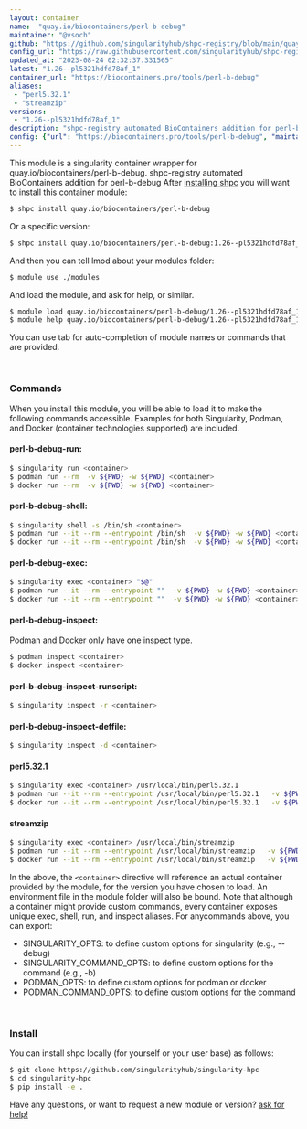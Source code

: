 ```yaml
---
layout: container
name:  "quay.io/biocontainers/perl-b-debug"
maintainer: "@vsoch"
github: "https://github.com/singularityhub/shpc-registry/blob/main/quay.io/biocontainers/perl-b-debug/container.yaml"
config_url: "https://raw.githubusercontent.com/singularityhub/shpc-registry/main/quay.io/biocontainers/perl-b-debug/container.yaml"
updated_at: "2023-08-24 02:32:37.331565"
latest: "1.26--pl5321hdfd78af_1"
container_url: "https://biocontainers.pro/tools/perl-b-debug"
aliases:
 - "perl5.32.1"
 - "streamzip"
versions:
 - "1.26--pl5321hdfd78af_1"
description: "shpc-registry automated BioContainers addition for perl-b-debug"
config: {"url": "https://biocontainers.pro/tools/perl-b-debug", "maintainer": "@vsoch", "description": "shpc-registry automated BioContainers addition for perl-b-debug", "latest": {"1.26--pl5321hdfd78af_1": "sha256:b9022f39050521a2fe0b36b25ef8c6894f077d0fb90f4c91b69ab590781251c3"}, "tags": {"1.26--pl5321hdfd78af_1": "sha256:b9022f39050521a2fe0b36b25ef8c6894f077d0fb90f4c91b69ab590781251c3"}, "docker": "quay.io/biocontainers/perl-b-debug", "aliases": {"perl5.32.1": "/usr/local/bin/perl5.32.1", "streamzip": "/usr/local/bin/streamzip"}}
---
```


This module is a singularity container wrapper for quay.io/biocontainers/perl-b-debug.
shpc-registry automated BioContainers addition for perl-b-debug
After [installing shpc](#install) you will want to install this container module:


```bash
$ shpc install quay.io/biocontainers/perl-b-debug
```

Or a specific version:

```bash
$ shpc install quay.io/biocontainers/perl-b-debug:1.26--pl5321hdfd78af_1
```

And then you can tell lmod about your modules folder:

```bash
$ module use ./modules
```

And load the module, and ask for help, or similar.

```bash
$ module load quay.io/biocontainers/perl-b-debug/1.26--pl5321hdfd78af_1
$ module help quay.io/biocontainers/perl-b-debug/1.26--pl5321hdfd78af_1
```

You can use tab for auto-completion of module names or commands that are provided.

<br>

### Commands

When you install this module, you will be able to load it to make the following commands accessible.
Examples for both Singularity, Podman, and Docker (container technologies supported) are included.

#### perl-b-debug-run:

```bash
$ singularity run <container>
$ podman run --rm  -v ${PWD} -w ${PWD} <container>
$ docker run --rm  -v ${PWD} -w ${PWD} <container>
```

#### perl-b-debug-shell:

```bash
$ singularity shell -s /bin/sh <container>
$ podman run --it --rm --entrypoint /bin/sh  -v ${PWD} -w ${PWD} <container>
$ docker run --it --rm --entrypoint /bin/sh  -v ${PWD} -w ${PWD} <container>
```

#### perl-b-debug-exec:

```bash
$ singularity exec <container> "$@"
$ podman run --it --rm --entrypoint ""  -v ${PWD} -w ${PWD} <container> "$@"
$ docker run --it --rm --entrypoint ""  -v ${PWD} -w ${PWD} <container> "$@"
```

#### perl-b-debug-inspect:

Podman and Docker only have one inspect type.

```bash
$ podman inspect <container>
$ docker inspect <container>
```

#### perl-b-debug-inspect-runscript:

```bash
$ singularity inspect -r <container>
```

#### perl-b-debug-inspect-deffile:

```bash
$ singularity inspect -d <container>
```


#### perl5.32.1

```bash
$ singularity exec <container> /usr/local/bin/perl5.32.1
$ podman run --it --rm --entrypoint /usr/local/bin/perl5.32.1   -v ${PWD} -w ${PWD} <container> -c " $@"
$ docker run --it --rm --entrypoint /usr/local/bin/perl5.32.1   -v ${PWD} -w ${PWD} <container> -c " $@"
```


#### streamzip

```bash
$ singularity exec <container> /usr/local/bin/streamzip
$ podman run --it --rm --entrypoint /usr/local/bin/streamzip   -v ${PWD} -w ${PWD} <container> -c " $@"
$ docker run --it --rm --entrypoint /usr/local/bin/streamzip   -v ${PWD} -w ${PWD} <container> -c " $@"
```



In the above, the `<container>` directive will reference an actual container provided
by the module, for the version you have chosen to load. An environment file in the
module folder will also be bound. Note that although a container
might provide custom commands, every container exposes unique exec, shell, run, and
inspect aliases. For anycommands above, you can export:

 - SINGULARITY_OPTS: to define custom options for singularity (e.g., --debug)
 - SINGULARITY_COMMAND_OPTS: to define custom options for the command (e.g., -b)
 - PODMAN_OPTS: to define custom options for podman or docker
 - PODMAN_COMMAND_OPTS: to define custom options for the command

<br>

### Install

You can install shpc locally (for yourself or your user base) as follows:

```bash
$ git clone https://github.com/singularityhub/singularity-hpc
$ cd singularity-hpc
$ pip install -e .
```

Have any questions, or want to request a new module or version? [ask for help!](https://github.com/singularityhub/singularity-hpc/issues)